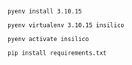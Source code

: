 `pyenv install 3.10.15`

`pyenv virtualenv 3.10.15 insilico`

`pyenv activate insilico`

`pip install requirements.txt`